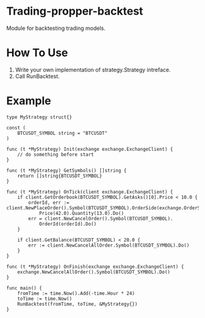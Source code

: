 # Trading-propper-backtest

Module for backtesting trading models.

# How To Use

1. Write your own implementation of strategy.Strategy intreface.
2. Call RunBacktest.

# Example

```
type MyStrategy struct{}

const (
	BTCUSDT_SYMBOL string = "BTCUSDT"
)

func (t *MyStrategy) Init(exchange exchange.ExchangeClient) {
	// do something before start
}

func (t *MyStrategy) GetSymbols() []string {
	return []string{BTCUSDT_SYMBOL}
}

func (t *MyStrategy) OnTick(client exchange.ExchangeClient) {
	if client.GetOrderbook(BTCUSDT_SYMBOL).GetAsks()[0].Price < 10.0 {
		orderId, err := client.NewPlaceOrder().Symbol(BTCUSDT_SYMBOL).OrderSide(exchange.OrderSideBuy).
			Price(42.0).Quantity(13.0).Do()
		err = client.NewCancelOrder().Symbol(BTCUSDT_SYMBOL).
			OrderId(orderId).Do()
	}

	if client.GetBalance(BTCUSDT_SYMBOL) < 20.0 {
		err := client.NewCancelAllOrder.Symbol(BTCUSDT_SYMBOL).Do()
	}
}

func (t *MyStrategy) OnFinish(exchange exchange.ExchangeClient) {
	exchange.NewCancelAllOrder().Symbol(BTCUSDT_SYMBOL).Do()
}

func main() {
	fromTime := time.Now().Add(-time.Hour * 24)
	toTime := time.Now()
	RunBacktest(fromTime, toTime, &MyStrategy{})
}

```